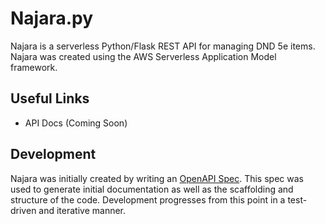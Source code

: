 # Najara.py
Najara is a serverless Python/Flask REST API for managing DND 5e items. Najara was created using the AWS Serverless Application Model framework.

## Useful Links
- API Docs (Coming Soon)

## Development
Najara was initially created by writing an [OpenAPI Spec](https://swagger.io/specification/). This spec was used to generate initial documentation as well as the scaffolding and structure of the code. Development progresses from this point in a test-driven and iterative manner.
